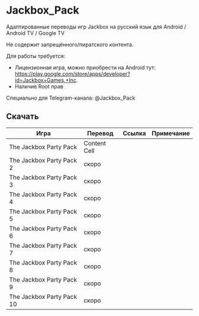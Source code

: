 # Jackbox_Pack
Адаптированные переводы игр Jackbox на русский язык для Android / Android TV / Google TV

Не содержит запрещённого/пиратского контента.

Для работы требуется:
- Лицензионная игра, можно приобрести на Android тут: https://play.google.com/store/apps/developer?id=Jackbox+Games,+Inc.
- Наличие Root прав
  
Специально для Telegram-канала: @Jackbox_Pack


## Скачать
| Игра   | Перевод | Ссылка | Примечание
| ------------- | ------------- | ------------- | ------------- |
| The Jackbox Party Pack | Content Cell  |
| The Jackbox Party Pack 2 | скоро  |
| The Jackbox Party Pack 3 | скоро  |
| The Jackbox Party Pack 4 | скоро  |
| The Jackbox Party Pack 5 | скоро  |
| The Jackbox Party Pack 6 | скоро  |
| The Jackbox Party Pack 7 | скоро  |
| The Jackbox Party Pack 8 | скоро  |
| The Jackbox Party Pack 9 | скоро  |
| The Jackbox Party Pack 10 | скоро  |

